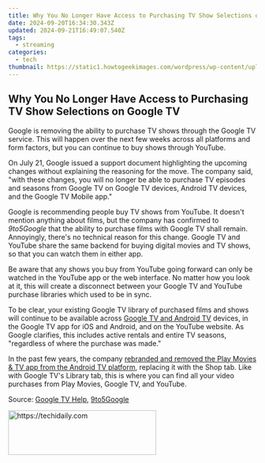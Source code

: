 ```yaml
---
title: Why You No Longer Have Access to Purchasing TV Show Selections on Google TV
date: 2024-09-20T16:34:30.343Z
updated: 2024-09-21T16:49:07.540Z
tags:
  - streaming
categories:
  - tech
thumbnail: https://static1.howtogeekimages.com/wordpress/wp-content/uploads/2024/07/52766779525_5d1d85812b_o-1.jpg
---
```


## Why You No Longer Have Access to Purchasing TV Show Selections on Google TV

Google is removing the ability to purchase TV shows through the Google TV service. This will happen over the next few weeks across all platforms and form factors, but you can continue to buy shows through YouTube.

 On July 21, Google issued a support document highlighting the upcoming changes without explaining the reasoning for the move. The company said, "with these changes, you will no longer be able to purchase TV episodes and seasons from Google TV on Google TV devices, Android TV devices, and the Google TV Mobile app."

 Google is recommending people buy TV shows from YouTube. It doesn't mention anything about films, but the company has confirmed to _9to5Google_ that the ability to purchase films with Google TV shall remain. Annoyingly, there's no technical reason for this change. Google TV and YouTube share the same backend for buying digital movies and TV shows, so that you can watch them in either app.

 Be aware that any shows you buy from YouTube going forward can only be watched in the YouTube app or the web interface. No matter how you look at it, this will create a disconnect between your Google TV and YouTube purchase libraries which used to be in sync.

 To be clear, your existing Google TV library of purchased films and shows will continue to be available across [Google TV and Android TV](https://fake-location.techidaily.com/wondering-the-best-alternative-to-hola-on-apple-iphone-6s-plus-here-is-the-answer-drfone-by-drfone-virtual-ios/) devices, in the Google TV app for iOS and Android, and on the YouTube website. As Google clarifies, this includes active rentals and entire TV seasons, "regardless of where the purchase was made."

 In the past few years, the company [rebranded and removed the Play Movies & TV app from the Android TV platform](https://facebook.techidaily.com/enhancing-real-life-experiences-by-limiting-virtual-ones/), replacing it with the Shop tab. Like with Google TV's Library tab, this is where you can find all your video purchases from Play Movies, Google TV, and YouTube.

 Source: [Google TV Help](https://support.google.com/googletv/thread/286737539/upcoming-changes-to-purchasing-tv-shows-from-google-tv), [9to5Google](https://9to5google.com/2024/07/23/google-tv-buy-shows/)

<ins class="adsbygoogle"
     style="display:block"
     data-ad-format="autorelaxed"
     data-ad-client="ca-pub-7571918770474297"
     data-ad-slot="1223367746"></ins>

<ins class="adsbygoogle"
     style="display:block"
     data-ad-client="ca-pub-7571918770474297"
     data-ad-slot="8358498916"
     data-ad-format="auto"
     data-full-width-responsive="true"></ins>



<!-- affiliate ads begin -->
<a href="https://25home.pxf.io/c/5597632/2148646/16836" target="_top" id="2148646">
  <img src="//a.impactradius-go.com/display-ad/16836-2148646" border="0" alt="https://techidaily.com" width="300" height="90"/>
</a>
<img height="0" width="0" src="https://25home.pxf.io/i/5597632/2148646/16836" style="position:absolute;visibility:hidden;" border="0" />
<!-- affiliate ads end -->


